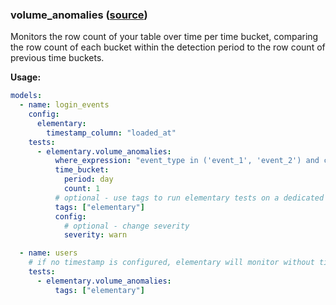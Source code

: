 ### volume_anomalies ([source](https://docs.elementary-data.com/data-tests/anomaly-detection-tests/volume-anomalies))

Monitors the row count of your table over time per time bucket, comparing the row count of each bucket within the detection period to the row count of previous time buckets.

**Usage:**

```yml
models:
  - name: login_events
    config:
      elementary:
        timestamp_column: "loaded_at"
    tests:
      - elementary.volume_anomalies:
          where_expression: "event_type in ('event_1', 'event_2') and country_name != 'unwanted country'"
          time_bucket:
            period: day
            count: 1
          # optional - use tags to run elementary tests on a dedicated run
          tags: ["elementary"]
          config:
            # optional - change severity
            severity: warn

  - name: users
    # if no timestamp is configured, elementary will monitor without time filtering
    tests:
      - elementary.volume_anomalies:
          tags: ["elementary"]
```